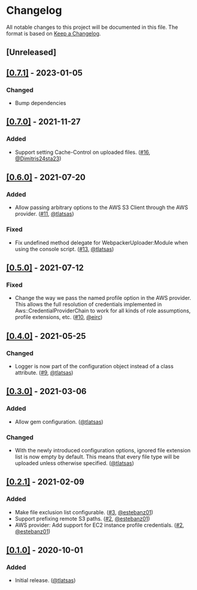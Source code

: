 # Changelog

All notable changes to this project will be documented in this file. The format is based on [Keep a Changelog](https://keepachangelog.com/en/1.0.0/).

## [Unreleased]

## [[0.7.1]](https://github.com/tlatsas/webpacker_uploader/releases/tag/v0.7.1) - 2023-01-05

### Changed

- Bump dependencies

## [[0.7.0]](https://github.com/tlatsas/webpacker_uploader/releases/tag/v0.7.0) - 2021-11-27

### Added

- Support setting Cache-Control on uploaded files. ([#16](https://github.com/tlatsas/webpacker_uploader/pull/16), [@Dimitris24sta23](https://github.com/Dimitris24sta23))

## [[0.6.0]](https://github.com/tlatsas/webpacker_uploader/releases/tag/v0.6.0) - 2021-07-20

### Added

- Allow passing arbitrary options to the AWS S3 Client through the AWS provider. ([#11](https://github.com/tlatsas/webpacker_uploader/pull/11), [@tlatsas](https://github.com/tlatsas))

### Fixed

- Fix undefined method delegate for WebpackerUploader:Module when using the console script. ([#13](https://github.com/tlatsas/webpacker_uploader/pull/13), [@tlatsas](https://github.com/tlatsas))

## [[0.5.0]](https://github.com/tlatsas/webpacker_uploader/releases/tag/v0.5.0) - 2021-07-12

### Fixed

- Change the way we pass the named profile option in the AWS provider. This allows the full resolution of credentials implemented
  in Aws::CredentialProviderChain to work for all kinds of role assumptions, profile extensions, etc. ([#10](https://github.com/tlatsas/webpacker_uploader/pull/10), [@eirc](https://github.com/eirc))

## [[0.4.0]](https://github.com/tlatsas/webpacker_uploader/releases/tag/v0.4.0) - 2021-05-25

### Changed

- Logger is now part of the configuration object instead of a class attribute. ([#9](https://github.com/tlatsas/webpacker_uploader/pull/9), [@tlatsas](https://github.com/tlatsas))

## [[0.3.0]](https://github.com/tlatsas/webpacker_uploader/releases/tag/v0.3.0) - 2021-03-06

### Added

- Allow gem configuration. ([@tlatsas](https://github.com/tlatsas))

### Changed

- With the newly introduced configuration options, ignored file extension list is now empty by default.
  This means that every file type will be uploaded unless otherwise specified. ([@tlatsas](https://github.com/tlatsas))

## [[0.2.1]](https://github.com/tlatsas/webpacker_uploader/releases/tag/v0.2.1) - 2021-02-09

### Added

- Make file exclusion list configurable. ([#3](https://github.com/tlatsas/webpacker_uploader/pull/3), [@estebanz01](https://github.com/estebanz01))
- Support prefixing remote S3 paths. ([#2](https://github.com/tlatsas/webpacker_uploader/pull/2), [@estebanz01](https://github.com/estebanz01))
- AWS provider: Add support for EC2 instance profile credentials. ([#2](https://github.com/tlatsas/webpacker_uploader/pull/2), [@estebanz01](https://github.com/estebanz01))

## [[0.1.0]](https://github.com/tlatsas/webpacker_uploader/releases/tag/v0.1.0) - 2020-10-01

### Added

- Initial release. ([@tlatsas](https://github.com/tlatsas))
